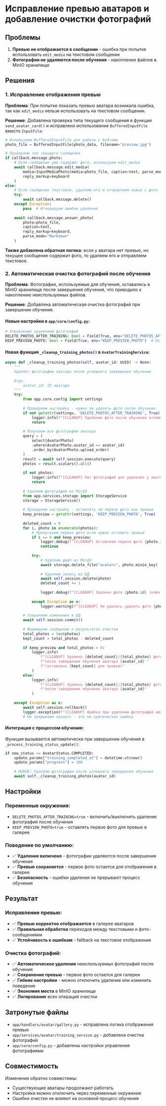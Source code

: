 # Исправление превью аватаров и добавление очистки фотографий

## Проблемы
1. **Превью не отображается в сообщении** - ошибка при попытке использовать `edit_media` на текстовом сообщении
2. **Фотографии не удаляются после обучения** - накопление файлов в MinIO хранилище

## Решения

### 1. Исправление отображения превью

**Проблема**: При попытке показать превью аватара возникала ошибка, так как `edit_media` нельзя использовать на текстовом сообщении.

**Решение**: Добавлена проверка типа текущего сообщения в функции `send_avatar_card()` и исправлено использование `BufferedInputFile` вместо `InputFile`:

```python
# Используем BufferedInputFile для работы с байтами
photo_file = BufferedInputFile(photo_data, filename="preview.jpg")

# Проверяем тип текущего сообщения
if callback.message.photo:
    # Если сообщение уже содержит фото, используем edit_media
    await callback.message.edit_media(
        media=InputMediaPhoto(media=photo_file, caption=text, parse_mode="Markdown"),
        reply_markup=keyboard
    )
else:
    # Если сообщение текстовое, удаляем его и отправляем новое с фото
    try:
        await callback.message.delete()
    except Exception:
        pass  # Игнорируем ошибки удаления
    
    await callback.message.answer_photo(
        photo=photo_file,
        caption=text,
        reply_markup=keyboard,
        parse_mode="Markdown"
    )
```

**Также добавлена обратная логика**: если у аватара нет превью, но текущее сообщение содержит фото, то удаляем его и отправляем текстовое.

### 2. Автоматическая очистка фотографий после обучения

**Проблема**: Фотографии, используемые для обучения, оставались в MinIO хранилище после завершения обучения, что приводило к накоплению неиспользуемых файлов.

**Решение**: Добавлена автоматическая очистка фотографий при завершении обучения.

#### Новые настройки в `app/core/config.py`:

```python
# Управление хранением фотографий
DELETE_PHOTOS_AFTER_TRAINING: bool = Field(True, env="DELETE_PHOTOS_AFTER_TRAINING")  # Удалять фото после обучения
KEEP_PREVIEW_PHOTO: bool = Field(True, env="KEEP_PREVIEW_PHOTO")  # Оставлять первое фото как превью
```

#### Новая функция `_cleanup_training_photos()` в `AvatarTrainingService`:

```python
async def _cleanup_training_photos(self, avatar_id: UUID) -> None:
    """
    Удаляет фотографии аватара после успешного завершения обучения
    
    Args:
        avatar_id: ID аватара
    """
    try:
        from app.core.config import settings
        
        # Проверяем настройку - нужно ли удалять фото после обучения
        if not getattr(settings, 'DELETE_PHOTOS_AFTER_TRAINING', True):
            logger.info(f"[CLEANUP] Удаление фото после обучения отключено для аватара {avatar_id}")
            return
        
        # Получаем все фотографии аватара
        query = (
            select(AvatarPhoto)
            .where(AvatarPhoto.avatar_id == avatar_id)
            .order_by(AvatarPhoto.upload_order)
        )
        result = await self.session.execute(query)
        photos = result.scalars().all()
        
        if not photos:
            logger.info(f"[CLEANUP] Нет фотографий для удаления у аватара {avatar_id}")
            return
        
        # Удаляем фотографии из MinIO
        from app.services.storage import StorageService
        storage = StorageService()
        
        # Проверяем настройку - оставлять ли первое фото как превью
        keep_preview = getattr(settings, 'KEEP_PREVIEW_PHOTO', True)
        
        deleted_count = 0
        for i, photo in enumerate(photos):
            # Пропускаем первое фото если нужно оставить превью
            if i == 0 and keep_preview:
                logger.debug(f"[CLEANUP] Оставляем первое фото {photo.id} как превью")
                continue
            
            try:
                # Удаляем файл из MinIO
                await storage.delete_file("avatars", photo.minio_key)
                
                # Удаляем запись из БД
                await self.session.delete(photo)
                deleted_count += 1
                
                logger.debug(f"[CLEANUP] Удалено фото {photo.id} (ключ: {photo.minio_key})")
                
            except Exception as e:
                logger.warning(f"[CLEANUP] Не удалось удалить фото {photo.id}: {e}")
        
        # Сохраняем изменения в БД
        await self.session.commit()
        
        # Формируем сообщение о результатах очистки
        total_photos = len(photos)
        kept_count = total_photos - deleted_count
        
        if keep_preview and total_photos > 0:
            logger.info(
                f"[CLEANUP] Удалено {deleted_count}/{total_photos} фотографий "
                f"после завершения обучения аватара {avatar_id} "
                f"(оставлено {kept_count} для превью)"
            )
        else:
            logger.info(
                f"[CLEANUP] Удалено {deleted_count}/{total_photos} фотографий "
                f"после завершения обучения аватара {avatar_id}"
            )
        
    except Exception as e:
        await self.session.rollback()
        logger.exception(f"[CLEANUP] Ошибка при удалении фотографий аватара {avatar_id}: {e}")
        # Не прерываем процесс - это не критическая ошибка
```

#### Интеграция с процессом обучения:

Функция вызывается автоматически при завершении обучения в `_process_training_status_update()`:

```python
if new_status == AvatarStatus.COMPLETED:
    update_params["training_completed_at"] = datetime.utcnow()
    update_params["progress"] = 100
    
    # НОВОЕ: Удаляем фотографии после успешного завершения обучения
    await self._cleanup_training_photos(avatar_id)
```

## Настройки

### Переменные окружения:

- `DELETE_PHOTOS_AFTER_TRAINING=true` - включить/выключить удаление фотографий после обучения
- `KEEP_PREVIEW_PHOTO=true` - оставлять первое фото для превью в галерее

### Поведение по умолчанию:

- ✅ **Удаление включено** - фотографии удаляются после завершения обучения
- ✅ **Превью сохраняется** - первое фото остается для отображения в галерее
- ✅ **Безопасность** - ошибки удаления не прерывают процесс обучения

## Результат

### Исправление превью:
- ✅ **Превью корректно отображается** в галерее аватаров
- ✅ **Правильная обработка** переходов между текстовыми и фото-сообщениями
- ✅ **Устойчивость к ошибкам** - fallback на текстовое отображение

### Очистка фотографий:
- ✅ **Автоматическое удаление** неиспользуемых фотографий после обучения
- ✅ **Сохранение превью** - первое фото остается для галереи
- ✅ **Гибкие настройки** - можно отключить удаление или изменить поведение
- ✅ **Экономия места** в MinIO хранилище
- ✅ **Логирование** всех операций очистки

## Затронутые файлы

- `app/handlers/avatar/gallery.py` - исправлена логика отображения превью
- `app/services/avatar/training_service.py` - добавлена очистка фотографий
- `app/core/config.py` - добавлены настройки управления фотографиями

## Совместимость

Изменения обратно совместимы:
- Существующие аватары продолжают работать
- Настройки можно отключить через переменные окружения
- Ошибки очистки не влияют на основной процесс обучения 